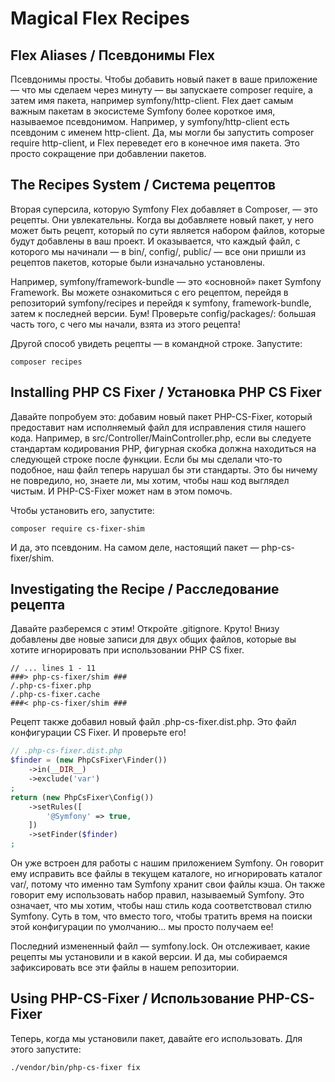 # Magical Flex Recipes

## Flex Aliases / Псевдонимы Flex

Псевдонимы просты. Чтобы добавить новый пакет в ваше приложение — что мы сделаем через минуту — вы запускаете composer require, а затем имя пакета, например symfony/http-client. Flex дает самым важным пакетам в экосистеме Symfony более короткое имя, называемое псевдонимом. Например, у symfony/http-client есть псевдоним с именем http-client. Да, мы могли бы запустить composer require http-client, и Flex переведет его в конечное имя пакета. Это просто сокращение при добавлении пакетов.

## The Recipes System / Система рецептов

Вторая суперсила, которую Symfony Flex добавляет в Composer, — это рецепты. Они увлекательны. Когда вы добавляете новый пакет, у него может быть рецепт, который по сути является набором файлов, которые будут добавлены в ваш проект. И оказывается, что каждый файл, с которого мы начинали — в bin/, config/, public/ — все они пришли из рецептов пакетов, которые были изначально установлены.

Например, symfony/framework-bundle — это «основной» пакет Symfony Framework. Вы можете ознакомиться с его рецептом, перейдя в репозиторий symfony/recipes и перейдя к symfony, framework-bundle, затем к последней версии. Бум! Проверьте config/packages/: большая часть того, с чего мы начали, взята из этого рецепта!

Другой способ увидеть рецепты — в командной строке. Запустите:

```
composer recipes
```

## Installing PHP CS Fixer / Установка PHP CS Fixer

Давайте попробуем это: добавим новый пакет PHP-CS-Fixer, который предоставит нам исполняемый файл для исправления стиля нашего кода. Например, в src/Controller/MainController.php, если вы следуете стандартам кодирования PHP, фигурная скобка должна находиться на следующей строке после функции. Если бы мы сделали что-то подобное, наш файл теперь нарушал бы эти стандарты. Это бы ничему не повредило, но, знаете ли, мы хотим, чтобы наш код выглядел чистым. И PHP-CS-Fixer может нам в этом помочь.

Чтобы установить его, запустите:

```
composer require cs-fixer-shim
```

И да, это псевдоним. На самом деле, настоящий пакет — php-cs-fixer/shim.

## Investigating the Recipe / Расследование рецепта

Давайте разберемся с этим! Откройте .gitignore. Круто! Внизу добавлены две новые записи для двух общих файлов, которые вы хотите игнорировать при использовании PHP CS fixer.

```
// ... lines 1 - 11
###> php-cs-fixer/shim ###
/.php-cs-fixer.php
/.php-cs-fixer.cache
###< php-cs-fixer/shim ###
```

Рецепт также добавил новый файл .php-cs-fixer.dist.php. Это файл конфигурации CS Fixer. И проверьте его!

```php
// .php-cs-fixer.dist.php
$finder = (new PhpCsFixer\Finder())
    ->in(__DIR__)
    ->exclude('var')
;
return (new PhpCsFixer\Config())
    ->setRules([
        '@Symfony' => true,
    ])
    ->setFinder($finder)
;
```

Он уже встроен для работы с нашим приложением Symfony. Он говорит ему исправить все файлы в текущем каталоге, но игнорировать каталог var/, потому что именно там Symfony хранит свои файлы кэша. Он также говорит ему использовать набор правил, называемый Symfony. Это означает, что мы хотим, чтобы наш стиль кода соответствовал стилю Symfony. Суть в том, что вместо того, чтобы тратить время на поиски этой конфигурации по умолчанию... мы просто получаем ее!

Последний измененный файл — symfony.lock. Он отслеживает, какие рецепты мы установили и в какой версии. И да, мы собираемся зафиксировать все эти файлы в нашем репозитории.

## Using PHP-CS-Fixer / Использование PHP-CS-Fixer

Теперь, когда мы установили пакет, давайте его использовать. Для этого запустите:

```
./vendor/bin/php-cs-fixer fix
```

